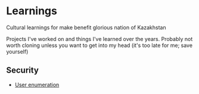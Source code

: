 # Learnings
Cultural learnings for make benefit glorious nation of Kazakhstan

Projects I've worked on and things I've learned over the years.
Probably not worth cloning unless you want to get into my head (it's too late for me; save yourself)



## Security
- [User enumeration](https://github.com/franklinchou/learnings/issues/25)

